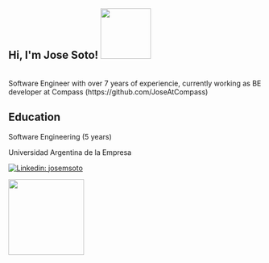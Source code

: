 <h2> Hi, I'm Jose Soto! <img src="https://media.giphy.com/media/oDLDbBgf0dkis/giphy.gif" width="100"></h2>
</br>
Software Engineer with over 7 years of experiencie, currently working as BE developer at Compass (https://github.com/JoseAtCompass)

## Education
<p>Software Engineering (5 years)</p>
<p>Universidad Argentina de la Empresa</p>

[![Linkedin: josemsoto](https://img.shields.io/badge/-linkedIn-blue)](https://www.linkedin.com/in/jmiguelsoto/)

<!-- ### <img src="https://media.giphy.com/media/WUlplcMpOCEmTGBtBW/giphy.gif" width="50"> A little more about me...   -->
<img src="https://media.giphy.com/media/Z9oFSDmFcc16JXkSeS/giphy.gif" width="150">
